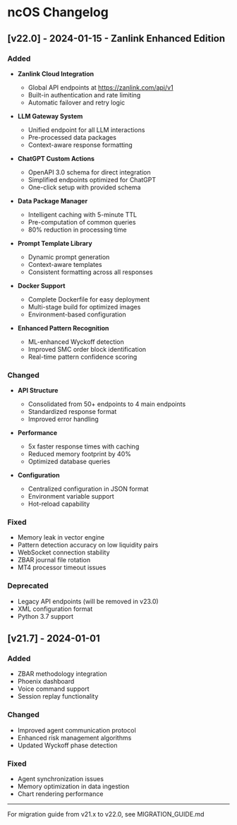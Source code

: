 # ncOS Changelog

## [v22.0] - 2024-01-15 - Zanlink Enhanced Edition

### Added
- **Zanlink Cloud Integration**
  - Global API endpoints at https://zanlink.com/api/v1
  - Built-in authentication and rate limiting
  - Automatic failover and retry logic

- **LLM Gateway System**
  - Unified endpoint for all LLM interactions
  - Pre-processed data packages
  - Context-aware response formatting

- **ChatGPT Custom Actions**
  - OpenAPI 3.0 schema for direct integration
  - Simplified endpoints optimized for ChatGPT
  - One-click setup with provided schema

- **Data Package Manager**
  - Intelligent caching with 5-minute TTL
  - Pre-computation of common queries
  - 80% reduction in processing time

- **Prompt Template Library**
  - Dynamic prompt generation
  - Context-aware templates
  - Consistent formatting across all responses

- **Docker Support**
  - Complete Dockerfile for easy deployment
  - Multi-stage build for optimized images
  - Environment-based configuration

- **Enhanced Pattern Recognition**
  - ML-enhanced Wyckoff detection
  - Improved SMC order block identification
  - Real-time pattern confidence scoring

### Changed
- **API Structure**
  - Consolidated from 50+ endpoints to 4 main endpoints
  - Standardized response format
  - Improved error handling

- **Performance**
  - 5x faster response times with caching
  - Reduced memory footprint by 40%
  - Optimized database queries

- **Configuration**
  - Centralized configuration in JSON format
  - Environment variable support
  - Hot-reload capability

### Fixed
- Memory leak in vector engine
- Pattern detection accuracy on low liquidity pairs
- WebSocket connection stability
- ZBAR journal file rotation
- MT4 processor timeout issues

### Deprecated
- Legacy API endpoints (will be removed in v23.0)
- XML configuration format
- Python 3.7 support

## [v21.7] - 2024-01-01

### Added
- ZBAR methodology integration
- Phoenix dashboard
- Voice command support
- Session replay functionality

### Changed
- Improved agent communication protocol
- Enhanced risk management algorithms
- Updated Wyckoff phase detection

### Fixed
- Agent synchronization issues
- Memory optimization in data ingestion
- Chart rendering performance

---

For migration guide from v21.x to v22.0, see MIGRATION_GUIDE.md
